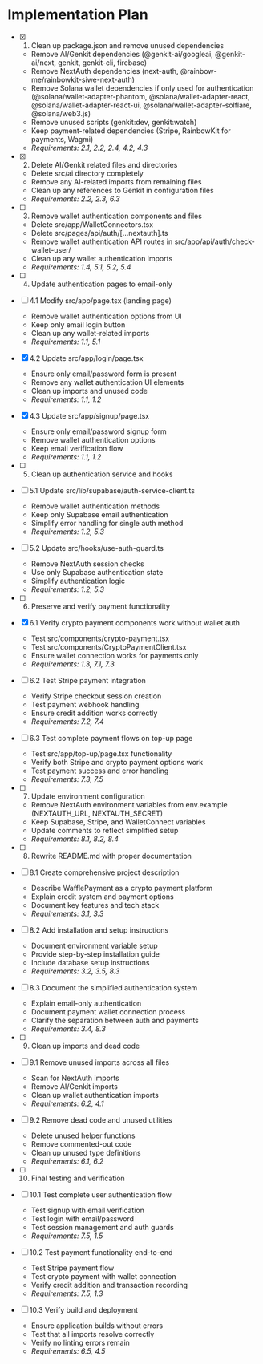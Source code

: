 # Implementation Plan

- [x] 1. Clean up package.json and remove unused dependencies
  - Remove AI/Genkit dependencies (@genkit-ai/googleai, @genkit-ai/next, genkit, genkit-cli, firebase)
  - Remove NextAuth dependencies (next-auth, @rainbow-me/rainbowkit-siwe-next-auth)
  - Remove Solana wallet dependencies if only used for authentication (@solana/wallet-adapter-phantom, @solana/wallet-adapter-react, @solana/wallet-adapter-react-ui, @solana/wallet-adapter-solflare, @solana/web3.js)
  - Remove unused scripts (genkit:dev, genkit:watch)
  - Keep payment-related dependencies (Stripe, RainbowKit for payments, Wagmi)
  - _Requirements: 2.1, 2.2, 2.4, 4.2, 4.3_

- [x] 2. Delete AI/Genkit related files and directories
  - Delete src/ai directory completely
  - Remove any AI-related imports from remaining files
  - Clean up any references to Genkit in configuration files
  - _Requirements: 2.2, 2.3, 6.3_

- [ ] 3. Remove wallet authentication components and files
  - Delete src/app/WalletConnectors.tsx
  - Delete src/pages/api/auth/[...nextauth].ts
  - Remove wallet authentication API routes in src/app/api/auth/check-wallet-user/
  - Clean up any wallet authentication imports
  - _Requirements: 1.4, 5.1, 5.2, 5.4_

- [ ] 4. Update authentication pages to email-only
- [ ] 4.1 Modify src/app/page.tsx (landing page)
  - Remove wallet authentication options from UI
  - Keep only email login button
  - Clean up any wallet-related imports
  - _Requirements: 1.1, 5.1_

- [x] 4.2 Update src/app/login/page.tsx
  - Ensure only email/password form is present
  - Remove any wallet authentication UI elements
  - Clean up imports and unused code
  - _Requirements: 1.1, 1.2_

- [x] 4.3 Update src/app/signup/page.tsx
  - Ensure only email/password signup form
  - Remove wallet authentication options
  - Keep email verification flow
  - _Requirements: 1.1, 1.2_

- [ ] 5. Clean up authentication service and hooks
- [ ] 5.1 Update src/lib/supabase/auth-service-client.ts
  - Remove wallet authentication methods
  - Keep only Supabase email authentication
  - Simplify error handling for single auth method
  - _Requirements: 1.2, 5.3_

- [ ] 5.2 Update src/hooks/use-auth-guard.ts
  - Remove NextAuth session checks
  - Use only Supabase authentication state
  - Simplify authentication logic
  - _Requirements: 1.2, 5.3_

- [ ] 6. Preserve and verify payment functionality
- [x] 6.1 Verify crypto payment components work without wallet auth
  - Test src/components/crypto-payment.tsx
  - Test src/components/CryptoPaymentClient.tsx
  - Ensure wallet connection works for payments only
  - _Requirements: 1.3, 7.1, 7.3_

- [ ] 6.2 Test Stripe payment integration
  - Verify Stripe checkout session creation
  - Test payment webhook handling
  - Ensure credit addition works correctly
  - _Requirements: 7.2, 7.4_

- [ ] 6.3 Test complete payment flows on top-up page
  - Test src/app/top-up/page.tsx functionality
  - Verify both Stripe and crypto payment options work
  - Test payment success and error handling
  - _Requirements: 7.3, 7.5_

- [ ] 7. Update environment configuration
  - Remove NextAuth environment variables from env.example (NEXTAUTH_URL, NEXTAUTH_SECRET)
  - Keep Supabase, Stripe, and WalletConnect variables
  - Update comments to reflect simplified setup
  - _Requirements: 8.1, 8.2, 8.4_

- [ ] 8. Rewrite README.md with proper documentation
- [ ] 8.1 Create comprehensive project description
  - Describe WafflePayment as a crypto payment platform
  - Explain credit system and payment options
  - Document key features and tech stack
  - _Requirements: 3.1, 3.3_

- [ ] 8.2 Add installation and setup instructions
  - Document environment variable setup
  - Provide step-by-step installation guide
  - Include database setup instructions
  - _Requirements: 3.2, 3.5, 8.3_

- [ ] 8.3 Document the simplified authentication system
  - Explain email-only authentication
  - Document payment wallet connection process
  - Clarify the separation between auth and payments
  - _Requirements: 3.4, 8.3_

- [ ] 9. Clean up imports and dead code
- [ ] 9.1 Remove unused imports across all files
  - Scan for NextAuth imports
  - Remove AI/Genkit imports
  - Clean up wallet authentication imports
  - _Requirements: 6.2, 4.1_

- [ ] 9.2 Remove dead code and unused utilities
  - Delete unused helper functions
  - Remove commented-out code
  - Clean up unused type definitions
  - _Requirements: 6.1, 6.2_

- [ ] 10. Final testing and verification
- [ ] 10.1 Test complete user authentication flow
  - Test signup with email verification
  - Test login with email/password
  - Test session management and auth guards
  - _Requirements: 7.5, 1.5_

- [ ] 10.2 Test payment functionality end-to-end
  - Test Stripe payment flow
  - Test crypto payment with wallet connection
  - Verify credit addition and transaction recording
  - _Requirements: 7.5, 1.3_

- [ ] 10.3 Verify build and deployment
  - Ensure application builds without errors
  - Test that all imports resolve correctly
  - Verify no linting errors remain
  - _Requirements: 6.5, 4.5_
